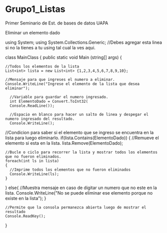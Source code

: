 # Grupo1_Listas
Primer Seminario de Est. de bases de datos UAPA

Eliminar un elemento dado 


using System;
using System.Collections.Generic; //Debes agregar esta linea si no la tienes a tu using tal cual la ves aqui.

class MainClass {
  public static void Main (string[] args) {
    
    //Todos los elementos de la lista
    List<int> lista = new List<int> {1,2,3,4,5,6,7,8,9,10};

    //Mensaje para que ingreses el numero a eliminar.
    Console.WriteLine("Ingrese el elemento de la lista que desea eliminar");

      //Variable para guardar el numero ingresado.
      int ElementoDado = Convert.ToInt32(
      Console.ReadLine());

      //Espacio en blanco para hacer un salto de linea y despegar el numero ingresado del resultado.
      Console.WriteLine();

  //Condicion para saber si el elemento que se ingreso se encuentra en la lista para luego eliminarlo.
  if(lista.Contains(ElementoDado))
  {
    //Remueve el elemento si esta en la lista.
     lista.Remove(ElementoDado);

    //Bucle o ciclo para recorrer la lista y mostrar todos los elementos que no fueron eliminados.
    foreach(int ls in lista)
    {
      //Imprime todos los elementos que no fueron eliminados
      Console.WriteLine(ls);
    }
  }
  else{
          //Muestra mensaje en caso de digitar un numero que no este en la lista.
          Console.WriteLine("No se puede eliminar ese elemento porque no existe en la lista");
  }

    //Permite que la consola permanezca abierta luego de mostrar el resultado
    Console.ReadKey();
  }  
  
  
  
  
  
  
  
  
  
  
  
